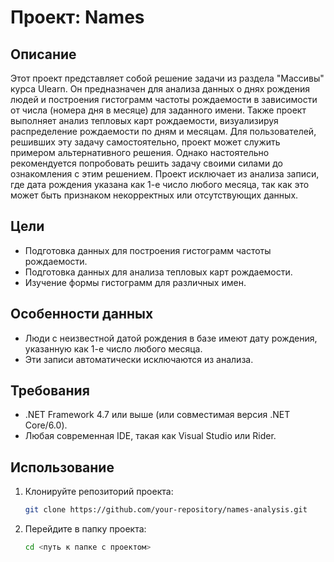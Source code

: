 # Проект: Names

## Описание
Этот проект представляет собой решение задачи из раздела "Массивы" курса Ulearn. Он предназначен для анализа данных о днях рождения людей и построения гистограмм частоты рождаемости в зависимости от числа (номера дня в месяце) для заданного имени. Также проект выполняет анализ тепловых карт рождаемости, визуализируя распределение рождаемости по дням и месяцам.
Для пользователей, решивших эту задачу самостоятельно, проект может служить примером альтернативного решения. Однако настоятельно рекомендуется попробовать решить задачу своими силами до ознакомления с этим решением.
Проект исключает из анализа записи, где дата рождения указана как 1-е число любого месяца, так как это может быть признаком некорректных или отсутствующих данных.

## Цели
- Подготовка данных для построения гистограмм частоты рождаемости.
- Подготовка данных для анализа тепловых карт рождаемости.
- Изучение формы гистограмм для различных имен.

## Особенности данных
- Люди с неизвестной датой рождения в базе имеют дату рождения, указанную как 1-е число любого месяца.
- Эти записи автоматически исключаются из анализа.

## Требования
- .NET Framework 4.7 или выше (или совместимая версия .NET Core/6.0).
- Любая современная IDE, такая как Visual Studio или Rider.

## Использование

1. Клонируйте репозиторий проекта:
   ```bash
   git clone https://github.com/your-repository/names-analysis.git
   ```

2. Перейдите в папку проекта:
   ```bash
   cd <путь к папке с проектом>
   ```
